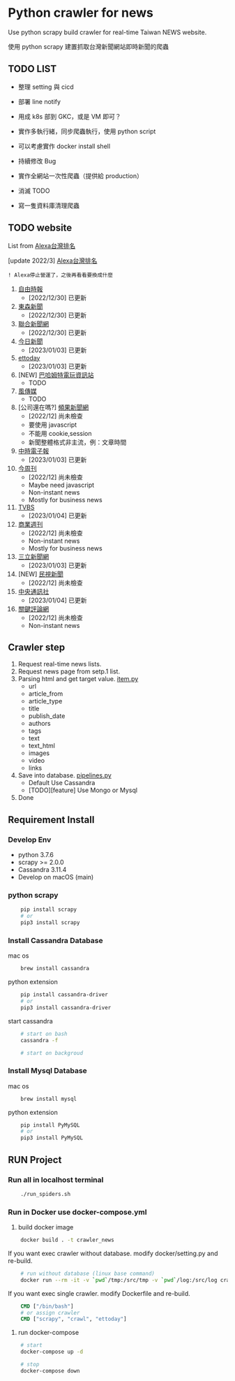 # Python crawler for news

Use python scrapy build crawler for real-time Taiwan NEWS website.

使用 python scrapy 建置抓取台灣新聞網站即時新聞的爬蟲

## TODO LIST

- 整理 setting 與 cicd
- 部署 line notify

- 用成 k8s 部到 GKC，或是 VM 即可？
- 實作多執行緒，同步爬蟲執行，使用 python script
- 可以考慮實作 docker install shell
- 持續修改 Bug
- 實作全網站一次性爬蟲（提供給 production）
- 消滅 TODO
- 寫一隻資料庫清理爬蟲

## TODO website

List from [Alexa台灣排名](https://www.prlass.com/2992/%E5%8F%B0%E7%81%A3%E7%B6%B2%E8%B7%AF%E6%96%B0%E8%81%9E%E5%AA%92%E9%AB%94%E6%B5%81%E9%87%8F%E6%8E%92%E5%90%8D-2018-01/)

[update 2022/3] [Alexa台灣排名](https://www.prlass.com/4941/%E5%8F%B0%E7%81%A3%E5%AA%92%E9%AB%94%E6%8E%92%E5%90%8D2022%E5%B9%B43%E6%9C%88/)

`! Alexa停止營運了，之後再看看要換成什麼`

1. [自由時報](https://www.ltn.com.tw/)
    - [2022/12/30] 已更新
1. [東森新聞](https://news.ebc.net.tw/)
    - [2022/12/30] 已更新
1. [聯合新聞網](https://udn.com/news/index)
    - [2022/12/30] 已更新
1. [今日新聞](https://www.nownews.com/)
    - [2023/01/03] 已更新
1. [ettoday](https://www.ettoday.net/)
    - [2023/01/03] 已更新
1. [NEW] [巴哈姆特電玩資訊站](https://gnn.gamer.com.tw/)
    - TODO
1. [風傳媒](https://www.storm.mg/)
    - TODO
1. [公司還在嗎?] [頻果新聞網](https://tw.appledaily.com/home)
    - [2022/12] 尚未檢查
    - 要使用 javascript
    - 不能用 cookie,session
    - 新聞整體格式非主流，例：文章時間
1. [中時電子報](https://www.chinatimes.com/)
    - [2023/01/03] 已更新
1. [今周刊](https://www.businesstoday.com.tw/)
    - [2022/12] 尚未檢查
    - Maybe need javascript
    - Non-instant news
    - Mostly for business news
1. [TVBS](https://news.tvbs.com.tw/)
    - [2023/01/04] 已更新
1. [商業週刊](https://www.businessweekly.com.tw/)
    - [2022/12] 尚未檢查
    - Non-instant news
    - Mostly for business news
1. [三立新聞網](https://www.setn.com/)
    - [2023/01/03] 已更新
1. [NEW] [民視新聞](https://www.ftvnews.com.tw/)
    - [2022/12] 尚未檢查
1. [中央通訊社](https://www.cna.com.tw/)
    - [2023/01/04] 已更新
1. [關鍵評論網](https://www.thenewslens.com/)
    - [2022/12] 尚未檢查
    - Non-instant news


## Crawler step

1. Request real-time news lists.
2. Request news page from setp.1 list.
3. Parsing html and get target value. [item.py](crawler_news/items.py)
    - url
    - article_from
    - article_type
    - title
    - publish_date
    - authors
    - tags
    - text
    - text_html
    - images
    - video
    - links
4. Save into database. [pipelines.py](crawler_news/pipelines.py)
    - Default Use Cassandra
    - [TODO][feature] Use Mongo or Mysql
5. Done

## Requirement Install

### Develop Env

- python 3.7.6
- scrapy >= 2.0.0
- Cassandra 3.11.4
- Develop on macOS (main)

### python scrapy

```bash
    pip install scrapy
    # or
    pip3 install scrapy
```

### Install Cassandra Database

mac os

```bash
    brew install cassandra
```

python extension

```bash
    pip install cassandra-driver
    # or
    pip3 install cassandra-driver
```

start cassandra

```bash
    # start on bash
    cassandra -f

    # start on backgroud
```

### Install Mysql Database

mac os

```bash
    brew install mysql
```

python extension

```bash
    pip install PyMySQL
    # or
    pip3 install PyMySQL
```

## RUN Project

### Run all in localhost terminal

```bash
    ./run_spiders.sh
```

### Run in Docker use docker-compose.yml

1. build docker image

```bash
    docker build . -t crawler_news
```

If you want exec crawler without database. modify docker/setting.py and re-build.

```bash
    # run without database (linux base command)
    docker run --rm -it -v `pwd`/tmp:/src/tmp -v `pwd`/log:/src/log crawler_news
```

If you want exec single crawler. modify Dockerfile and re-build.

```Dockerfile
    CMD ["/bin/bash"]
    # or assign crawler
    CMD ["scrapy", "crawl", "ettoday"]
```

1. run docker-compose

```bash
    # start
    docker-compose up -d

    # stop
    docker-compose down
```
